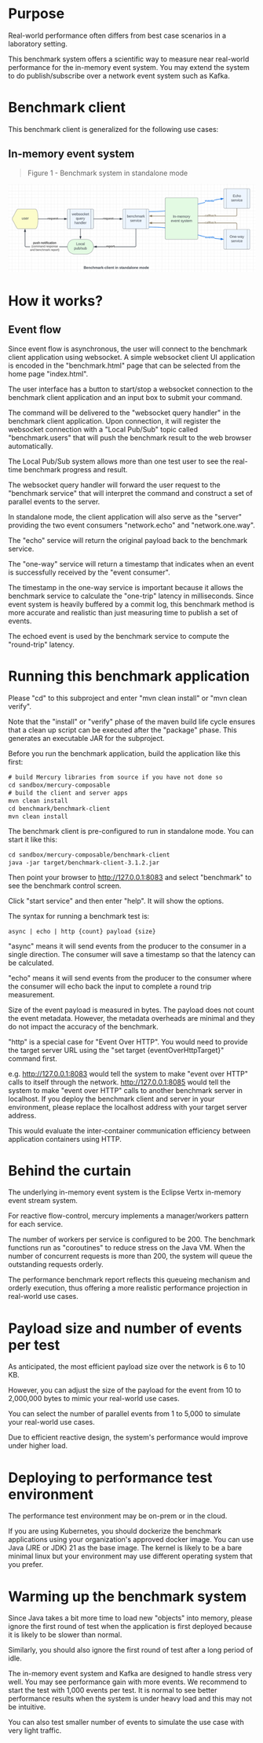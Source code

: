 # Purpose

Real-world performance often differs from best case scenarios in a laboratory setting.

This benchmark system offers a scientific way to measure near real-world performance for
the in-memory event system. You may extend the system to do publish/subscribe over a network
event system such as Kafka.

# Benchmark client

This benchmark client is generalized for the following use cases:

## In-memory event system

> Figure 1 - Benchmark system in standalone mode

![benchmark-standalone.png](diagrams/benchmark-standalone.png)

# How it works?

## Event flow

Since event flow is asynchronous, the user will connect to the benchmark client application using websocket.
A simple websocket client UI application is encoded in the "benchmark.html" page that can be selected from
the home page "index.html".

The user interface has a button to start/stop a websocket connection to the benchmark client application and
an input box to submit your command.

The command will be delivered to the "websocket query handler" in the benchmark client application.
Upon connection, it will register the websocket connection with a "Local Pub/Sub" topic called "benchmark.users"
that will push the benchmark result to the web browser automatically.

The Local Pub/Sub system allows more than one test user to see the real-time benchmark progress and result.

The websocket query handler will forward the user request to the "benchmark service" that will interpret
the command and construct a set of parallel events to the server.

In standalone mode, the client application will also serve as the "server" providing the two event consumers
"network.echo" and "network.one.way".

The "echo" service will return the original payload back to the benchmark service.

The "one-way" service will return a timestamp that indicates when an event is successfully received by
the "event consumer".

The timestamp in the one-way service is important because it allows the benchmark service to calculate
the "one-trip" latency in milliseconds. Since event system is heavily buffered by a commit log, this benchmark
method is more accurate and realistic than just measuring time to publish a set of events.

The echoed event is used by the benchmark service to compute the "round-trip" latency.

# Running this benchmark application

Please "cd" to this subproject and enter "mvn clean install" or "mvn clean verify".

Note that the "install" or "verify" phase of the maven build life cycle ensures that a clean up script
can be executed after the "package" phase. This generates an executable JAR for the subproject.

Before you run the benchmark application, build the application like this first:

```shell
# build Mercury libraries from source if you have not done so
cd sandbox/mercury-composable
# build the client and server apps
mvn clean install
cd benchmark/benchmark-client
mvn clean install
```

The benchmark client is pre-configured to run in standalone mode. You can start it like this:

```shell
cd sandbox/mercury-composable/benchmark-client
java -jar target/benchmark-client-3.1.2.jar
```

Then point your browser to http://127.0.0.1:8083 and select "benchmark" to see the benchmark
control screen.

Click "start service" and then enter "help". It will show the options.

The syntax for running a benchmark test is:

```shell
async | echo | http {count} payload {size}
```

"async" means it will send events from the producer to the consumer in a single direction.
The consumer will save a timestamp so that the latency can be calculated.

"echo" means it will send events from the producer to the consumer where the consumer will echo
back the input to complete a round trip measurement.

Size of the event payload is measured in bytes. The payload does not count the event metadata. 
However, the metadata overheads are minimal and they do not impact the accuracy of the benchmark.

"http" is a special case for "Event Over HTTP". You would need to provide the target server URL
using the "set target {eventOverHttpTarget}" command first.

e.g. http://127.0.0.1:8083 would tell the system to make "event over HTTP" calls to itself through
the network. http://127.0.0.1:8085 would tell the system to make "event over HTTP" calls to another
benchmark server in localhost. If you deploy the benchmark client and server in your environment,
please replace the localhost address with your target server address.

This would evaluate the inter-container communication efficiency between application containers
using HTTP.

# Behind the curtain

The underlying in-memory event system is the Eclipse Vertx in-memory event stream system.

For reactive flow-control, mercury implements a manager/workers pattern for each service.

The number of workers per service is configured to be 200. The benchmark functions run as "coroutines" to
reduce stress on the Java VM. When the number of concurrent requests is more than 200, the system will 
queue the outstanding requests orderly.

The performance benchmark report reflects this queueing mechanism and orderly execution, thus
offering a more realistic performance projection in real-world use cases.

# Payload size and number of events per test

As anticipated, the most efficient payload size over the network is 6 to 10 KB.

However, you can adjust the size of the payload for the event from 10 to 2,000,000 bytes to mimic your
real-world use cases.

You can select the number of parallel events from 1 to 5,000 to simulate your real-world use cases.

Due to efficient reactive design, the system's performance would improve under higher load.

# Deploying to performance test environment

The performance test environment may be on-prem or in the cloud.

If you are using Kubernetes, you should dockerize the benchmark applications using your organization's
approved docker image. You can use Java (JRE or JDK) 21 as the base image. The kernel is likely to be
a bare minimal linux but your environment may use different operating system that you prefer.

# Warming up the benchmark system

Since Java takes a bit more time to load new "objects" into memory, please ignore the first round of test
when the application is first deployed because it is likely to be slower than normal. 

Similarly, you should also ignore the first round of test after a long period of idle.

The in-memory event system and Kafka are designed to handle stress very well. You may see performance
gain with more events. We recommend to start the test with 1,000 events per test. It is normal to see
better performance results when the system is under heavy load and this may not be intuitive.

You can also test smaller number of events to simulate the use case with very light traffic.
